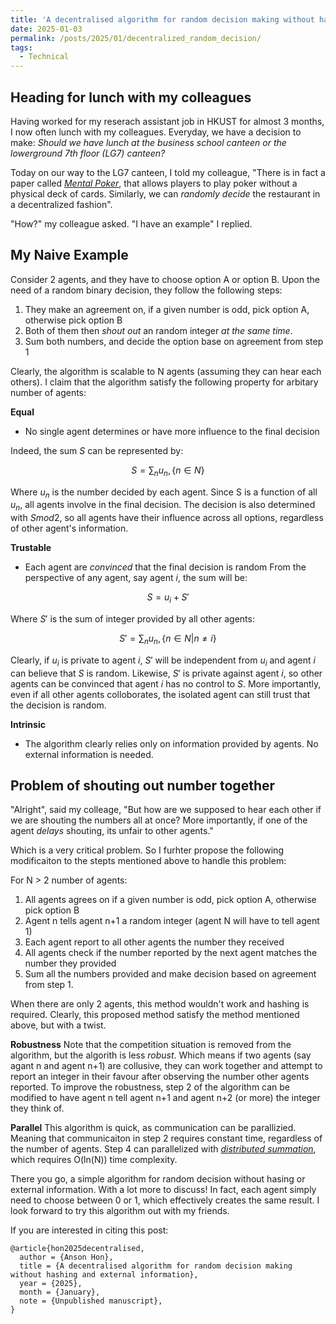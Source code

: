 ```yaml
---
title: 'A decentralised algorithm for random decision making without hashing and external information'
date: 2025-01-03
permalink: /posts/2025/01/decentralized_random_decision/
tags:
  - Technical
---
```


Heading for lunch with my colleagues
------
Having worked for my reserach assistant job in HKUST for almost 3 months, I now often lunch with my colleagues. Everyday, we have a decision to make: *Should we have lunch at the business school canteen or the lowerground 7th floor (LG7) canteen?*

Today on our way to the LG7 canteen, I told my colleague, "There is in fact a paper called *[Mental Poker](https://HonAnson.github.io/files/mental_poker.pdf)*, that allows players to play poker without a physical deck of cards. Similarly, we can *randomly decide* the restaurant in a decentralized fashion".

"How?" my colleague asked. "I have an example" I replied.


My Naive Example
------
Consider 2 agents, and they have to choose option A or option B. Upon the need of a random binary decision, they follow the following steps:
1. They make an agreement on, if a given number is odd, pick option A, otherwise pick option B
2. Both of them then *shout out* an random integer *at the same time*.
3. Sum both numbers, and decide the option base on agreement from step 1

Clearly, the algorithm is scalable to N agents (assuming they can hear each others). I claim that the algorithm satisfy the following property for arbitary number of agents:

**Equal**
- No single agent determines or have more influence to the final decision

Indeed, the sum $S$ can be represented by: 

$$
S = \sum_n u_n , \{ n \in N\}
$$

Where $u_n$ is the number decided by each agent. Since S is a function of all $u_n$, all agents involve in the final decision. The decision is also determined with $S mod 2$, so all agents have their influence across all options, regardless of other agent's information.

**Trustable**
- Each agent are *convinced* that the final decision is random
From the perspective of any agent, say agent $i$, the sum will be:

$$
S = u_i + S'
$$

Where $S'$ is the sum of integer provided by all other agents:

$$
S' = \sum_n u_n , \{ n \in N | n \neq i\}
$$


Clearly, if $u_i$ is private to agent $i$, $S'$ will be independent from $u_i$ and agent $i$ can believe that $S$ is random. Likewise, $S'$ is private against agent $i$, so other agents can be convinced that agent $i$ has no control to $S$. More importantly, even if all other agents colloborates, the isolated agent can still trust that the decision is random.

**Intrinsic**
- The algorithm clearly relies only on information provided by agents. No external information is needed.

Problem of shouting out number together
----------------

"Alright", said my colleage, "But how are we supposed to hear each other if we are shouting the numbers all at once? More importantly, if one of the agent *delays* shouting, its unfair to other agents." 

Which is a very critical problem. So I furhter propose the following modificaiton to the stepts mentioned above to handle this problem:

For N > 2 number of agents:
1. All agents agrees on if a given number is odd, pick option A, otherwise pick option B
2. Agent n tells agent n+1 a random integer (agent N will have to tell agent 1)
3. Each agent report to all other agents the number they received
4. All agents check if the number reported by the next agent matches the number they provided
5. Sum all the numbers provided and make decision based on agreement from step 1.

When there are only 2 agents, this method wouldn't work and hashing is required. Clearly, this proposed method satisfy the method mentioned above, but with a twist. 

**Robustness**
Note that the competition situation is removed from the algorithm, but the algorith is less *robust*. Which means if two agents (say agant n and agent n+1) are collusive, they can work together and attempt to report an integer in their favour after observing the number other agents reported. To improve the robustness, step 2 of the algorithm can be modified to have agent n tell agent n+1 and agent n+2 (or more) the integer they think of.

**Parallel**
This algorithm is quick, as communication can be parallizied. Meaning that communicaiton in step 2 requires constant time, regardless of the number of agents. Step 4 can parallelized with *[distributed summation](https://stanford.edu/~rezab/dao/notes/L13/cme323_lec13.pdf)*, which requires O(ln(N)) time complexity.

There you go, a simple algorithm for random decision without hasing or external information. With a lot more to discuss! In fact, each agent simply need to choose between 0 or 1, which effectively creates the same result. I look forward to try this algorithm out with my friends.

If you are interested in citing this post:
```
@article{hon2025decentralised,
  author = {Anson Hon},
  title = {A decentralised algorithm for random decision making without hashing and external information},
  year = {2025},
  month = {January},
  note = {Unpublished manuscript},
}
```
